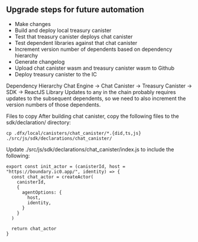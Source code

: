 ## Upgrade steps for future automation

- Make changes
- Build and deploy local treasury canister
- Test that treasury canister deploys chat canister
- Test dependent libraries against that chat canister
- Increment version number of dependents based on dependency hierarchy
- Generate changelog
- Upload chat canister wasm and treasury canister wasm to Github
- Deploy treasury canister to the IC


Dependency Hierarchy
Chat Engine -> Chat Canister -> Treasury Canister -> SDK -> ReactJS Library
Updates to any in the chain probably requires updates to the subsequent dependents, so we need to also increment the version numbers of those dependents. 

Files to copy
After building chat canister, copy the following files to the sdk/declaration/ directory:
<!-- Files ending with .did, .ts, and .js -->
`cp .dfx/local/canisters/chat_canister/*.{did,ts,js} ./src/js/sdk/declarations/chat_canister/`

Update ./src/js/sdk/declarations/chat_canister/index.js to include the following:

```
export const init_actor = (canisterId, host = "https://boundary.ic0.app/", identity) => {
  const chat_actor = createActor(
    canisterId,
    {
      agentOptions: {
        host,
        identity,
      }
    }
  )

  return chat_actor
}

```